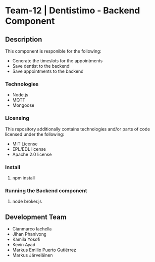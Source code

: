 # Team-12 | Dentistimo - Backend Component  

## Description

This component is responible for the following:

* Generate the timeslots for the appointments
* Save dentist to the backend
* Save appointments to the backend

### Technologies

* Node.js
* MQTT
* Mongoose


### Licensing

This repository additionally contains technologies and/or parts of code licensed under the following:
* MIT License
* EPL/EDL license
* Apache 2.0 license

### Install

1. npm install

### Running the Backend component

1. node broker.js 

## Development Team

* Gianmarco Iachella
* Jihan Phanivong
* Kamila Yosofi
* Kevin Ayad
* Markus Emilio Puerto Gutiérrez
* Markus Järveläinen
